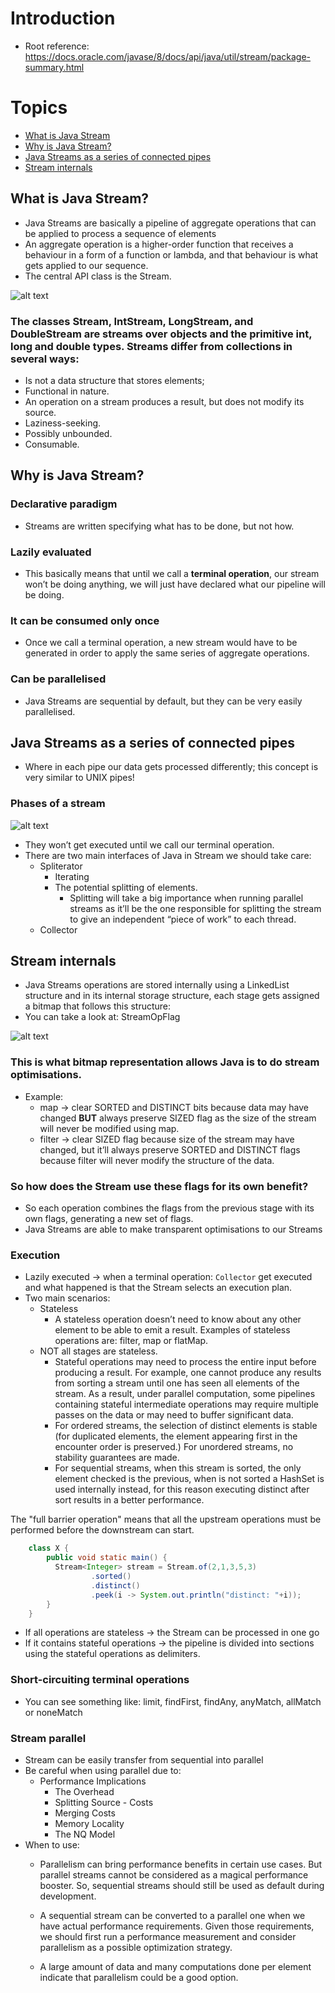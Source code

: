 # Introduction
- Root reference: https://docs.oracle.com/javase/8/docs/api/java/util/stream/package-summary.html
# Topics
- [What is Java Stream](#what-is-java-stream)
- [Why is Java Stream?](#why-is-java-stream)
- [Java Streams as a series of connected pipes](#java-streams-as-a-series-of-connected-pipes)
- [Stream internals](#stream-internals)

## What is Java Stream?

  - Java Streams are basically a pipeline of aggregate operations that can be applied to process a sequence of elements
  - An aggregate operation is a higher-order function that receives a behaviour in a form of a function or lambda, and that behaviour is what gets applied to our sequence.
  - The central API class is the Stream<T>.

  ![alt text](./parallel.png)

### The classes Stream, IntStream, LongStream, and DoubleStream are streams over objects and the primitive int, long and double types. Streams differ from collections in several ways:
  - Is not a data structure that stores elements;
  - Functional in nature.
  - An operation on a stream produces a result, but does not modify its source.
  - Laziness-seeking.
  - Possibly unbounded.
  - Consumable.

## Why is Java Stream?
### Declarative paradigm
  - Streams are written specifying what has to be done, but not how.
### Lazily evaluated
  - This basically means that until we call a **terminal operation**, our stream won’t be doing anything, we will just have declared what our pipeline will be doing.
### It can be consumed only once
  - Once we call a terminal operation, a new stream would have to be generated in order to apply the same series of aggregate operations.
### Can be parallelised
  - Java Streams are sequential by default, but they can be very easily parallelised.

## Java Streams as a series of connected pipes
- Where in each pipe our data gets processed differently; this concept is very similar to UNIX pipes!
### Phases of a stream
![alt text](./phases.png)

- They won’t get executed until we call our terminal operation.
- There are two main interfaces of Java in Stream we should take care:
  - Spliterator
    - Iterating
    - The potential splitting of elements.
      - Splitting will take a big importance when running parallel streams as it’ll be the one responsible for splitting the stream to give an independent “piece of work” to each thread.
  - Collector

## Stream internals
- Java Streams operations are stored internally using a LinkedList structure and in its internal storage structure, each stage gets assigned a bitmap that follows this structure:
- You can take a look at: StreamOpFlag

![alt text](./flag.png)

### This is what bitmap representation allows Java is to do stream optimisations.
- Example:
  - map -> clear SORTED and DISTINCT bits because data may have changed **BUT** always preserve SIZED flag as the size of the stream will never be modified using map.
  - filter -> clear SIZED flag because size of the stream may have changed, but it’ll always preserve SORTED and DISTINCT flags because filter will never modify the structure of the data.

### So how does the Stream use these flags for its own benefit?
- So each operation combines the flags from the previous stage with its own flags, generating a new set of flags.
- Java Streams are able to make transparent optimisations to our Streams

### Execution
- Lazily executed -> when a terminal operation: `Collector` get executed and what happened is that the Stream selects an execution plan.
- Two main scenarios:
  - Stateless
    - A stateless operation doesn’t need to know about any other element to be able to emit a result. Examples of stateless operations are: filter, map or flatMap.
  - NOT all stages are stateless.
    - Stateful operations may need to process the entire input before producing a result. For example, one cannot produce any results from sorting a stream until one has seen all elements of the stream. As a result, under parallel computation, some pipelines containing stateful intermediate operations may require multiple passes on the data or may need to buffer significant data.
    - For ordered streams, the selection of distinct elements is stable (for duplicated elements, the element appearing first in the encounter order is preserved.) For unordered streams, no stability guarantees are made.
    - For sequential streams, when this stream is sorted, the only element checked is the previous, when is not sorted a HashSet is used internally instead, for this reason executing distinct after sort results in a better performance.

The "full barrier operation" means that all the upstream operations must be performed before the downstream can start.
```java
    class X {
        public void static main() {
          Stream<Integer> stream = Stream.of(2,1,3,5,3)
                  .sorted()
                  .distinct()
                  .peek(i -> System.out.println("distinct: "+i));
        }
    }
```
- If all operations are stateless -> the Stream can be processed in one go
- If it contains stateful operations -> the pipeline is divided into sections using the stateful operations as delimiters.

### Short-circuiting terminal operations
- You can see something like: limit, findFirst, findAny, anyMatch, allMatch or noneMatch

### Stream parallel
- Stream can be easily transfer from sequential into parallel
- Be careful when using parallel due to:
  - Performance Implications
    - The Overhead
    - Splitting Source - Costs
    - Merging Costs
    - Memory Locality
    - The NQ Model
- When to use:
  - Parallelism can bring performance benefits in certain use cases. But parallel streams cannot be considered as a magical performance booster. So, sequential streams should still be used as default during development.

  - A sequential stream can be converted to a parallel one when we have actual performance requirements. Given those requirements, we should first run a performance measurement and consider parallelism as a possible optimization strategy.

  - A large amount of data and many computations done per element indicate that parallelism could be a good option.
